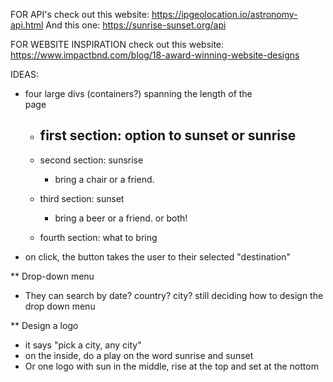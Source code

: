 FOR API's
check out this website: https://ipgeolocation.io/astronomy-api.html
And this one: https://sunrise-sunset.org/api


FOR WEBSITE INSPIRATION
check out this website: https://www.impactbnd.com/blog/18-award-winning-website-designs 


IDEAS:

- four large divs (containers?) spanning the length of the     
    page
    - first section: option to sunset or sunrise
        - 
    - second section: sunsrise
        - bring a chair or a friend. 
    - third section: sunset 
        - bring a beer or a friend. or both! 

    - fourth section: what to bring

- on click, the button takes the user to their selected "destination" 

** Drop-down menu
- They can search by date? country? city? still deciding how to design the drop down menu


** Design a logo
- it says "pick a city, any city"
- on the inside, do a play on the word sunrise and sunset
- Or one logo with sun in the middle, rise at the top and set at the nottom 

